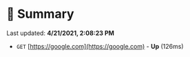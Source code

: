 # 📖 Summary
Last updated: **4/21/2021, 2:08:23 PM**

- `GET` [https://google.com](https://google.com) - **Up** (126ms)
